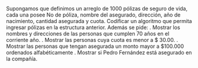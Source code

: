 Supongamos que definimos un arreglo de 1000 pólizas de seguro de vida, cada una posee No de póliza,
nombre del asegurado, dirección, año de nacimiento, cantidad asegurada y cuota. Codificar un algoritmo
que permita ingresar pólizas en la estructura anterior. Además se pide:
. Mostrar los nombres y direcciones de las personas que cumplen 70 años en el corriente año.
. Mostrar las personas cuya cuota es menor a $ 30.00.
. Mostrar las personas que tengan asegurada un monto mayor a $100.000 ordenados alfabéticamente
. Mostrar si Pedro Fernández está asegurado en la compañía.
